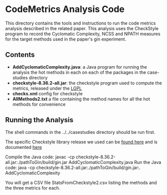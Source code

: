 


CodeMetrics Analysis Code
====================
This directory contains the tools and instructions to run the code metrics analysis described in the related paper. This analysis uses the CheckStyle program to record the Cyclomatic Complexity, NCSS and NPATH measures for the target methods used in the paper's gin experiment.

Contents
--------

- **AddCyclomaticComplexity.java**:  a Java program for running the analysis the hot methods in each on each of the packages in the case-studies directory
- **checkstyle-8.36.2-all.jar**: the checkstyle program used to compute the metrics, released under the [LGPL](https://checkstyle.org/licenses.html#LGPL-2.1.2B)
- **checks.xml** config for checkstyle
- **AllMethods2.txt** a file containing the method names for all the hot methods for convenience

Running the Analysis
------------

The shell commands in the ../../casestudies directory should be run first.

The specific Checkstyle library release we used can be [found here](https://github.com/checkstyle/checkstyle/releases/tag/checkstyle-8.36.2) and is documented [here](https://checkstyle.sourceforge.io)

Compile the Java code: javac -cp checkstyle-8.36.2-all.jar:./pathToGin/build/gin.jar AddCyclomaticComplexity.java
Run the Java code: java -cp checkstyle-8.36.2-all.jar:./pathToGin/build/gin.jar:. AddCyclomaticComplexity

You will get a CSV file StatsFromCheckstyle2.csv listing the methods and the three metrics for each.
